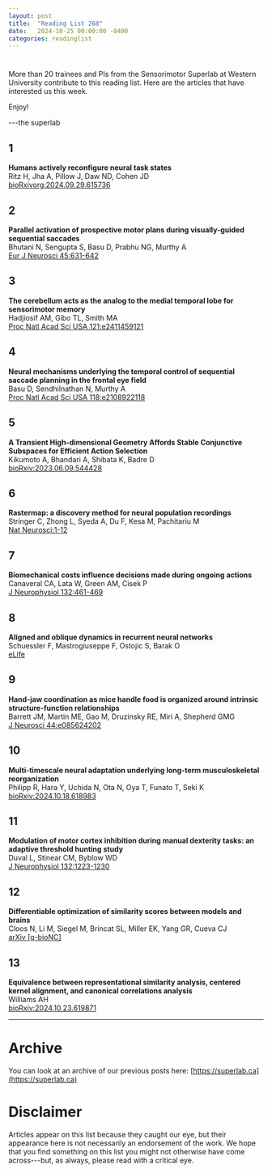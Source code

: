 ```yaml
---
layout: post
title:  "Reading List 268"
date:   2024-10-25 00:00:00 -0400
categories: readinglist
---
```


# 

More than 20 trainees and PIs from the Sensorimotor Superlab at Western University contribute to this reading list. Here are the articles that have interested us this week.  

Enjoy!  

---the superlab


## 1
**Humans actively reconfigure neural task states**  
Ritz H, Jha A, Pillow J, Daw ND, Cohen JD  
[bioRxivorg:2024.09.29.615736](https://www.biorxiv.org/content/10.1101/2024.09.29.615736v3.abstract)

## 2
**Parallel activation of prospective motor plans during visually-guided sequential saccades**  
Bhutani N, Sengupta S, Basu D, Prabhu NG, Murthy A  
[Eur J Neurosci 45:631-642](https://pubmed.ncbi.nlm.nih.gov/27977051/)

## 3
**The cerebellum acts as the analog to the medial temporal lobe for sensorimotor memory**  
Hadjiosif AM, Gibo TL, Smith MA  
[Proc Natl Acad Sci USA 121:e2411459121](https://www.pnas.org/doi/abs/10.1073/pnas.2411459121)

## 4
**Neural mechanisms underlying the temporal control of sequential saccade planning in the frontal eye field**  
Basu D, Sendhilnathan N, Murthy A  
[Proc Natl Acad Sci USA 118:e2108922118](https://pubmed.ncbi.nlm.nih.gov/34599104/)

## 5
**A Transient High-dimensional Geometry Affords Stable Conjunctive Subspaces for Efficient Action Selection**  
Kikumoto A, Bhandari A, Shibata K, Badre D  
[bioRxiv:2023.06.09.544428](https://www.biorxiv.org/content/10.1101/2023.06.09.544428v2)

## 6
**Rastermap: a discovery method for neural population recordings**  
Stringer C, Zhong L, Syeda A, Du F, Kesa M, Pachitariu M  
[Nat Neurosci:1-12](https://www.nature.com/articles/s41593-024-01783-4)

## 7
**Biomechanical costs influence decisions made during ongoing actions**  
Canaveral CA, Lata W, Green AM, Cisek P  
[J Neurophysiol 132:461-469](https://journals.physiology.org/doi/10.1152/jn.00090.2024)

## 8
**Aligned and oblique dynamics in recurrent neural networks**  
Schuessler F, Mastrogiuseppe F, Ostojic S, Barak O  
[eLife](https://elifesciences.org/reviewed-preprints/93060)

## 9
**Hand-jaw coordination as mice handle food is organized around intrinsic structure-function relationships**  
Barrett JM, Martin ME, Gao M, Druzinsky RE, Miri A, Shepherd GMG  
[J Neurosci 44:e085624202](https://www.jneurosci.org/content/44/42/e0856242024.abstract)

## 10
**Multi-timescale neural adaptation underlying long-term musculoskeletal reorganization**  
Philipp R, Hara Y, Uchida N, Ota N, Oya T, Funato T, Seki K  
[bioRxiv:2024.10.18.618983](https://www.biorxiv.org/content/10.1101/2024.10.18.618983v1.abstract)

## 11
**Modulation of motor cortex inhibition during manual dexterity tasks: an adaptive threshold hunting study**  
Duval L, Stinear CM, Byblow WD  
[J Neurophysiol 132:1223-1230](https://doi.org/10.1152/jn.00262.2024)

## 12
**Differentiable optimization of similarity scores between models and brains**  
Cloos N, Li M, Siegel M, Brincat SL, Miller EK, Yang GR, Cueva CJ  
[arXiv [q-bioNC]](http://arxiv.org/abs/2407.07059)

## 13
**Equivalence between representational similarity analysis, centered kernel alignment, and canonical correlations analysis**  
Williams AH  
[bioRxiv:2024.10.23.619871](https://www.biorxiv.org/content/10.1101/2024.10.23.619871v1.abstract)

---

# Archive
You can look at an archive of our previous posts here: [https://superlab.ca](https://superlab.ca)


# Disclaimer
Articles appear on this list because they caught our eye, but their appearance here is not necessarily an endorsement of the work. We hope that you find something on this list you might not otherwise have come across---but, as always, please read with a critical eye.
